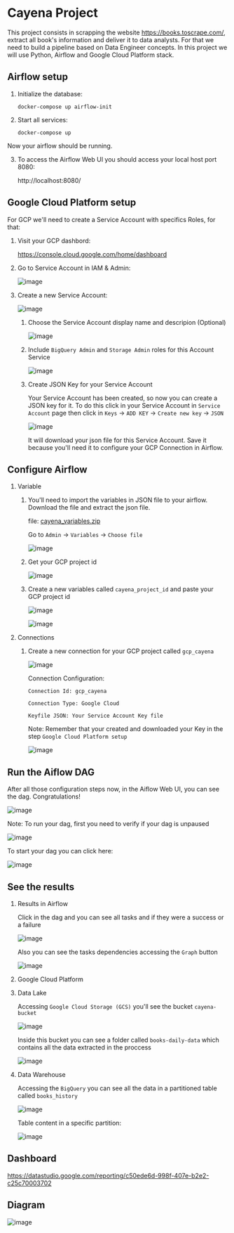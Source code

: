 # Cayena Project

This project consists in scrapping the website https://books.toscrape.com/, extract all book's information and deliver it to data analysts. For that we need to build a pipeline based on Data Engineer concepts. In this project we will use Python, Airflow and Google Cloud Platform stack.

## Airflow setup
 1. Initialize the database:
    ```pyhon
    docker-compose up airflow-init
    ```
 2. Start all services:
    ```pyhon
    docker-compose up
    ```
Now your airflow should be running. 

3. To access the Airflow Web UI you should access your local host port 8080:

    http://localhost:8080/

## Google Cloud Platform setup
For GCP we'll need to create a Service Account with specifics Roles, for that:

1. Visit your GCP dashbord:

    https://console.cloud.google.com/home/dashboard
    
2. Go to Service Account in IAM & Admin:

    ![image](https://user-images.githubusercontent.com/72705868/167996629-d27867ee-ba9b-48ce-a230-c463bdeedb7a.png)
    
3. Create a new Service Account:

    ![image](https://user-images.githubusercontent.com/72705868/167996917-3a45aa18-2ac5-411c-bb46-6323672d3582.png)

    1. Choose the Service Account display name and descripion (Optional)

        ![image](https://user-images.githubusercontent.com/72705868/167997753-1c0e4c5e-b0c4-48f5-af4c-7e14c4b53ca8.png) 
    
    2. Include ```BigQuery Admin``` and ```Storage Admin``` roles for this Account Service

        ![image](https://user-images.githubusercontent.com/72705868/167998552-296a1583-90fa-4486-899b-8ff0baa8320c.png)
    
    3. Create JSON Key for your Service Account

        Your Service Account has been created, so now you can create a JSON key for it. To do this click in your Service Account in ```Service Account``` page then click in ```Keys``` -> ```ADD KEY``` -> ```Create new key``` -> ```JSON```
        
        ![image](https://user-images.githubusercontent.com/72705868/167999702-bce1429f-a878-4cca-9230-6a7c668b11bd.png)
        
        It will download your json file for this Service Account. Save it because you'll need it to configure your GCP Connection in Airflow.

## Configure Airflow

1. Variable

    1. You'll need to import the variables in JSON file to your airflow. Download the file and extract the json file.
    
       file: [cayena_variables.zip](https://github.com/gomes540/cayena/files/8683926/cayena_variables.zip)
    
       Go to `Admin` -> `Variables` -> `Choose file`
    
       ![image](https://user-images.githubusercontent.com/72705868/168206789-e6d98edd-0ed1-4c4d-9db9-aed63ede58b6.png)
       
    2. Get your GCP project id

        ![image](https://user-images.githubusercontent.com/72705868/168207227-c2d8bbae-94f4-4f28-81d4-33a97d44dfb4.png)

    
    2. Create a new variables called `cayena_project_id` and paste your GCP project id

        ![image](https://user-images.githubusercontent.com/72705868/168207321-8f9bcf32-ac61-41ba-8dee-86eaea2aae5a.png)
        
        ![image](https://user-images.githubusercontent.com/72705868/168207411-6bf2b261-fdcc-49a3-baf1-fb92f49e01d4.png)


2. Connections

   1. Create a new connection for your GCP project called `gcp_cayena`

      ![image](https://user-images.githubusercontent.com/72705868/168207602-e98d0631-c734-4be9-8a3b-cc2171d2f3b6.png)
      
      Connection Configuration:
      
      `Connection Id: gcp_cayena`
      
      `Connection Type: Google Cloud`
      
      `Keyfile JSON: Your Service Account Key file`
      
      Note: Remember that your created and downloaded your Key in the step `Google Cloud Platform setup` 
      
      
      ![image](https://user-images.githubusercontent.com/72705868/168207721-bfbb84fa-450e-431f-9cf3-9abc5c1262a3.png)
      
 
## Run the Aiflow DAG

   After all those configuration steps now, in the Aiflow Web UI, you can see the dag. Congratulations!
   
   ![image](https://user-images.githubusercontent.com/72705868/168208816-2dc0c669-5fbe-4fe2-a6bf-e5ca36c30ecc.png)
   
   Note: To run your dag, first you need to verify if your dag is unpaused
   
   ![image](https://user-images.githubusercontent.com/72705868/168209068-aeb05766-0b5a-43f7-8d95-43312b650541.png)

   To start your dag you can click here:
   
   ![image](https://user-images.githubusercontent.com/72705868/168209230-4db24bf7-2fd4-47bf-9451-b2b068510b4b.png)


## See the results

1. Results in Airflow

   Click in the dag and you can see all tasks and if they were a success or a failure
   
   ![image](https://user-images.githubusercontent.com/72705868/168209599-8a6cda65-213a-47af-a441-26c3d867d0c9.png)
   
   Also you can see the tasks dependencies accessing the `Graph` button
   
   ![image](https://user-images.githubusercontent.com/72705868/168210222-34f8a984-f742-44c6-9797-2d980157c7aa.png)
   
2. Google Cloud Platform

  1. Data Lake
     
     Accessing `Google Cloud Storage (GCS)` you'll see the bucket `cayena-bucket`
     
     ![image](https://user-images.githubusercontent.com/72705868/168210811-c1d5fc9c-fca6-40a5-9b9a-9728b747fa6d.png)
     
     Inside this bucket you can see a folder called `books-daily-data` which contains all the data extracted in the proccess
     
     ![image](https://user-images.githubusercontent.com/72705868/168211101-64347273-1bae-44b1-a108-466606810662.png)
     
  2. Data Warehouse

     Accessing the `BigQuery` you can see all the data in a partitioned table called `books_history`
     
     ![image](https://user-images.githubusercontent.com/72705868/168211518-5bf4a315-5621-4131-bced-e55a3fd148f5.png)
     
     Table content in a specific partition:
     
     ![image](https://user-images.githubusercontent.com/72705868/168212974-1f886c20-d450-446b-90af-6528d92812b9.png)
     
     
## Dashboard

   https://datastudio.google.com/reporting/c50ede6d-998f-407e-b2e2-c25c70003702


## Diagram

   ![image](https://user-images.githubusercontent.com/72705868/168224732-dcd10ff5-7b1f-4aa1-8a85-de4c2db62010.png)








   
   

      
      









